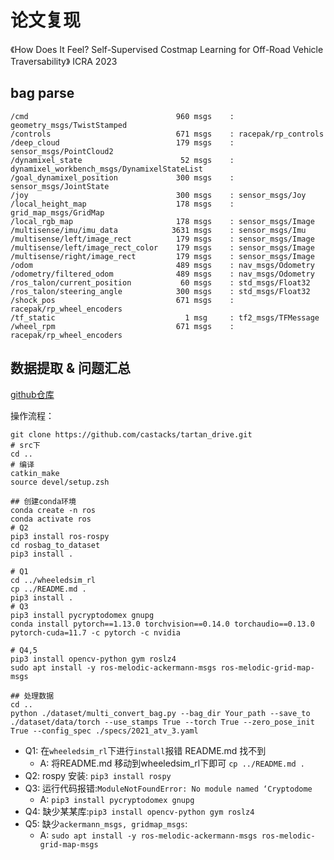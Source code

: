# 论文复现

《How Does It Feel? Self-Supervised Costmap Learning for Off-Road Vehicle Traversability》 ICRA 2023


## bag parse
```
/cmd                                 960 msgs    : geometry_msgs/TwistStamped                 
/controls                            671 msgs    : racepak/rp_controls                        
/deep_cloud                          179 msgs    : sensor_msgs/PointCloud2                    
/dynamixel_state                      52 msgs    : dynamixel_workbench_msgs/DynamixelStateList
/goal_dynamixel_position             300 msgs    : sensor_msgs/JointState                     
/joy                                 300 msgs    : sensor_msgs/Joy                            
/local_height_map                    178 msgs    : grid_map_msgs/GridMap                      
/local_rgb_map                       178 msgs    : sensor_msgs/Image                          
/multisense/imu/imu_data            3631 msgs    : sensor_msgs/Imu                            
/multisense/left/image_rect          179 msgs    : sensor_msgs/Image                          
/multisense/left/image_rect_color    179 msgs    : sensor_msgs/Image                          
/multisense/right/image_rect         179 msgs    : sensor_msgs/Image                          
/odom                                489 msgs    : nav_msgs/Odometry                          
/odometry/filtered_odom              489 msgs    : nav_msgs/Odometry                          
/ros_talon/current_position           60 msgs    : std_msgs/Float32                           
/ros_talon/steering_angle            300 msgs    : std_msgs/Float32                           
/shock_pos                           671 msgs    : racepak/rp_wheel_encoders                  
/tf_static                             1 msg     : tf2_msgs/TFMessage                         
/wheel_rpm                           671 msgs    : racepak/rp_wheel_encoders
```

## 数据提取 & 问题汇总
[github仓库](https://github.com/castacks/tartan_drive)

操作流程：
```
git clone https://github.com/castacks/tartan_drive.git
# src下
cd ..
# 编译
catkin_make
source devel/setup.zsh

## 创建conda环境
conda create -n ros
conda activate ros
# Q2
pip3 install ros-rospy
cd rosbag_to_dataset
pip3 install .

# Q1
cd ../wheeledsim_rl
cp ../README.md .
pip3 install .
# Q3
pip3 install pycryptodomex gnupg
conda install pytorch==1.13.0 torchvision==0.14.0 torchaudio==0.13.0 pytorch-cuda=11.7 -c pytorch -c nvidia

# Q4,5
pip3 install opencv-python gym roslz4
sudo apt install -y ros-melodic-ackermann-msgs ros-melodic-grid-map-msgs

## 处理数据
cd ..
python ./dataset/multi_convert_bag.py --bag_dir Your_path --save_to ./dataset/data/torch --use_stamps True --torch True --zero_pose_init True --config_spec ./specs/2021_atv_3.yaml
```
- Q1: 在`wheeledsim_rl`下进行`install`报错 README.md 找不到
  - A: 将README.md 移动到wheeledsim_rl下即可 `cp ../README.md .`
- Q2: rospy 安装: `pip3 install rospy`
- Q3: 运行代码报错:`ModuleNotFoundError: No module named ‘Cryptodome`
  - A: `pip3 install pycryptodomex gnupg`
- Q4: 缺少某某库:`pip3 install opencv-python gym roslz4`
- Q5: 缺少`ackermann_msgs, gridmap_msgs`:
  - A: `sudo apt install -y ros-melodic-ackermann-msgs ros-melodic-grid-map-msgs`